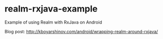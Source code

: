# realm-rxjava-example
Example of using Realm with RxJava on Android

Blog post: http://kboyarshinov.com/android/wrapping-realm-around-rxjava/
